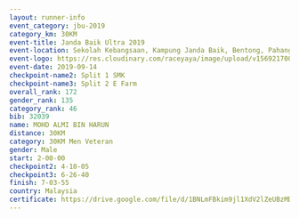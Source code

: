 ```yaml
---
layout: runner-info 
event_category: jbu-2019 
category_km: 30KM 
event-title: Janda Baik Ultra 2019 
event-location: Sekolah Kebangsaan, Kampung Janda Baik, Bentong, Pahang, Malaysia 
event-logo: https://res.cloudinary.com/raceyaya/image/upload/v1569217009/logo/janda-baik_vch1pc.jpg 
event-date: 2019-09-14 
checkpoint-name2: Split 1 SMK 
checkpoint-name3: Split 2 E Farm 
overall_rank: 172
gender_rank: 135
category_rank: 46
bib: 32039
name: MOHD ALMI BIN HARUN
distance: 30KM
category: 30KM Men Veteran
gender: Male
start: 2-00-00
checkpoint2: 4-10-05
checkpoint3: 6-26-40
finish: 7-03-55
country: Malaysia
certificate: https://drive.google.com/file/d/1BNLmFBkim9jl1XdV2lZeUBzMDHh9ubV3/view?usp=sharing
---
```

